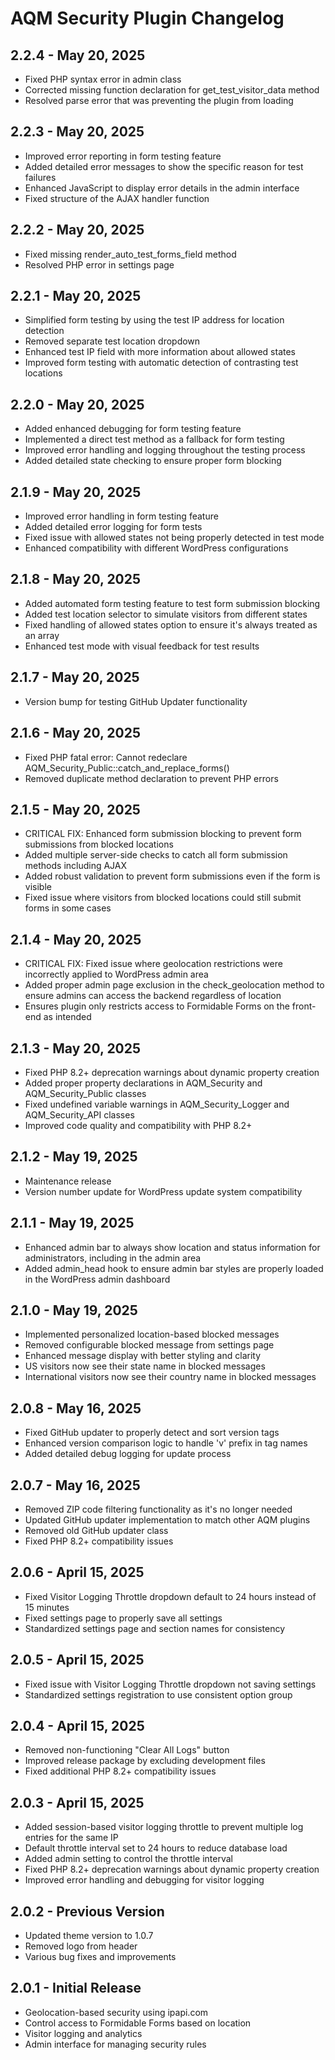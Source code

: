 # AQM Security Plugin Changelog

## 2.2.4 - May 20, 2025
- Fixed PHP syntax error in admin class
- Corrected missing function declaration for get_test_visitor_data method
- Resolved parse error that was preventing the plugin from loading

## 2.2.3 - May 20, 2025
- Improved error reporting in form testing feature
- Added detailed error messages to show the specific reason for test failures
- Enhanced JavaScript to display error details in the admin interface
- Fixed structure of the AJAX handler function

## 2.2.2 - May 20, 2025
- Fixed missing render_auto_test_forms_field method
- Resolved PHP error in settings page

## 2.2.1 - May 20, 2025
- Simplified form testing by using the test IP address for location detection
- Removed separate test location dropdown
- Enhanced test IP field with more information about allowed states
- Improved form testing with automatic detection of contrasting test locations

## 2.2.0 - May 20, 2025
- Added enhanced debugging for form testing feature
- Implemented a direct test method as a fallback for form testing
- Improved error handling and logging throughout the testing process
- Added detailed state checking to ensure proper form blocking

## 2.1.9 - May 20, 2025
- Improved error handling in form testing feature
- Added detailed error logging for form tests
- Fixed issue with allowed states not being properly detected in test mode
- Enhanced compatibility with different WordPress configurations

## 2.1.8 - May 20, 2025
- Added automated form testing feature to test form submission blocking
- Added test location selector to simulate visitors from different states
- Fixed handling of allowed states option to ensure it's always treated as an array
- Enhanced test mode with visual feedback for test results

## 2.1.7 - May 20, 2025
- Version bump for testing GitHub Updater functionality

## 2.1.6 - May 20, 2025
- Fixed PHP fatal error: Cannot redeclare AQM_Security_Public::catch_and_replace_forms()
- Removed duplicate method declaration to prevent PHP errors

## 2.1.5 - May 20, 2025
- CRITICAL FIX: Enhanced form submission blocking to prevent form submissions from blocked locations
- Added multiple server-side checks to catch all form submission methods including AJAX
- Added robust validation to prevent form submissions even if the form is visible
- Fixed issue where visitors from blocked locations could still submit forms in some cases

## 2.1.4 - May 20, 2025
- CRITICAL FIX: Fixed issue where geolocation restrictions were incorrectly applied to WordPress admin area
- Added proper admin page exclusion in the check_geolocation method to ensure admins can access the backend regardless of location
- Ensures plugin only restricts access to Formidable Forms on the front-end as intended

## 2.1.3 - May 20, 2025
- Fixed PHP 8.2+ deprecation warnings about dynamic property creation
- Added proper property declarations in AQM_Security and AQM_Security_Public classes
- Fixed undefined variable warnings in AQM_Security_Logger and AQM_Security_API classes
- Improved code quality and compatibility with PHP 8.2+

## 2.1.2 - May 19, 2025
- Maintenance release
- Version number update for WordPress update system compatibility

## 2.1.1 - May 19, 2025
- Enhanced admin bar to always show location and status information for administrators, including in the admin area
- Added admin_head hook to ensure admin bar styles are properly loaded in the WordPress admin dashboard

## 2.1.0 - May 19, 2025
- Implemented personalized location-based blocked messages
- Removed configurable blocked message from settings page
- Enhanced message display with better styling and clarity
- US visitors now see their state name in blocked messages
- International visitors now see their country name in blocked messages

## 2.0.8 - May 16, 2025
- Fixed GitHub updater to properly detect and sort version tags
- Enhanced version comparison logic to handle 'v' prefix in tag names
- Added detailed debug logging for update process

## 2.0.7 - May 16, 2025
- Removed ZIP code filtering functionality as it's no longer needed
- Updated GitHub updater implementation to match other AQM plugins
- Removed old GitHub updater class
- Fixed PHP 8.2+ compatibility issues

## 2.0.6 - April 15, 2025
- Fixed Visitor Logging Throttle dropdown default to 24 hours instead of 15 minutes
- Fixed settings page to properly save all settings
- Standardized settings page and section names for consistency

## 2.0.5 - April 15, 2025
- Fixed issue with Visitor Logging Throttle dropdown not saving settings
- Standardized settings registration to use consistent option group

## 2.0.4 - April 15, 2025
- Removed non-functioning "Clear All Logs" button
- Improved release package by excluding development files
- Fixed additional PHP 8.2+ compatibility issues

## 2.0.3 - April 15, 2025
- Added session-based visitor logging throttle to prevent multiple log entries for the same IP
- Default throttle interval set to 24 hours to reduce database load
- Added admin setting to control the throttle interval
- Fixed PHP 8.2+ deprecation warnings about dynamic property creation
- Improved error handling and debugging for visitor logging

## 2.0.2 - Previous Version
- Updated theme version to 1.0.7
- Removed logo from header
- Various bug fixes and improvements

## 2.0.1 - Initial Release
- Geolocation-based security using ipapi.com
- Control access to Formidable Forms based on location
- Visitor logging and analytics
- Admin interface for managing security rules
